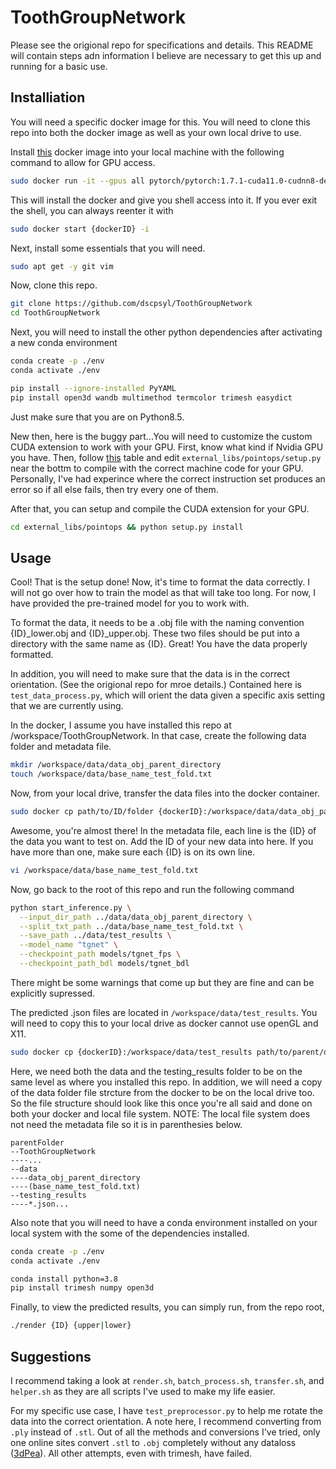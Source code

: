# ToothGroupNetwork
Please see the origional repo for specifications and details. This README will contain steps adn information I believe are necessary to get this up and running for a basic use.

## Installiation
You will need a specific docker image for this. You will need to clone this repo into both the docker image as well as your own local drive to use.

Install [this](https://hub.docker.com/layers/pytorch/pytorch/1.7.1-cuda11.0-cudnn8-devel/images/sha256:f0d0c1b5d4e170b4d2548d64026755421f8c0df185af2c4679085a7edc34d150) docker image into your local machine with the following command to allow for GPU access.

```sh
sudo docker run -it --gpus all pytorch/pytorch:1.7.1-cuda11.0-cudnn8-devel bash
```

This will install the docker and give you shell access into it. If you ever exit the shell, you can always reenter it with 

```sh
sudo docker start {dockerID} -i 
```

Next, install some essentials that you will need.

```sh
sudo apt get -y git vim
```

Now, clone this repo.

```sh
git clone https://github.com/dscpsyl/ToothGroupNetwork
cd ToothGroupNetwork
```

Next, you will need to install the other python dependencies after activating a new conda environment

```sh
conda create -p ./env
conda activate ./env

pip install --ignore-installed PyYAML
pip install open3d wandb multimethod termcolor trimesh easydict
```

Just make sure that you are on Python8.5.

New then, here is the buggy part...You will need to customize the custom CUDA extension to work with your GPU. First, know what kind if Nvidia GPU you have. Then, follow [this](https://docs.nvidia.com/cuda/cuda-compiler-driver-nvcc/) table and edit `external_libs/pointops/setup.py` near the bottm to compile with the correct machine code for your GPU. Personally, I've had experince where the correct instruction set produces an error so if all else fails, then try every one of them.

After that, you can setup and compile the CUDA extension for your GPU.

```sh
cd external_libs/pointops && python setup.py install
```

## Usage

Cool! That is the setup done! Now, it's time to format the data correctly. I will not go over how to train the model as that will take too long. For now, I have provided the pre-trained model for you to work with.

To format the data, it needs to be a .obj file with the naming convention {ID}_lower.obj and {ID}_upper.obj. These two files should be put into a directory with the same name as {ID}. Great! You have the data properly formatted.

In addition, you will need to make sure that the data is in the correct orientation. (See the origional repo for mroe details.) Contained here is `test_data_process.py`, which will orient the data given a specific axis setting that we are currently using.

In the docker, I assume you have installed this repo at /workspace/ToothGroupNetwork. In that case, create the following data folder and metadata file.

```sh
mkdir /workspace/data/data_obj_parent_directory
touch /workspace/data/base_name_test_fold.txt
```

Now, from your local drive, transfer the data files into the docker container.

```sh
sudo docker cp path/to/ID/folder {dockerID}:/workspace/data/data_obj_parent_directory
```

Awesome, you're almost there! In the metadata file, each line is the {ID} of the data you want to test on. Add the ID of your new data into here. If you have more than one, make sure each {ID} is on its own line.

```sh
vi /workspace/data/base_name_test_fold.txt
```

Now, go back to the root of this repo and run the following command

```sh
python start_inference.py \
  --input_dir_path ../data/data_obj_parent_directory \
  --split_txt_path ../data/base_name_test_fold.txt \
  --save_path ../data/test_results \
  --model_name "tgnet" \
  --checkpoint_path models/tgnet_fps \
  --checkpoint_path_bdl models/tgnet_bdl
```

There might be some warnings that come up but they are fine and can be explicitly supressed.

The predicted .json files are located in `/workspace/data/test_results`. You will need to copy this to your local drive as docker cannot use openGL and X11.

```sh
sudo docker cp {dockerID}:/workspace/data/test_results path/to/parent/directory/of/local/repo
```

Here, we need both the data and the testing_results folder to be on the same level as where you installed this repo. In addition, we will need a copy of the data folder file strcture from the docker to be on the local drive too. So the file structure should look like this once you're all said and done on both your docker and local file system. NOTE: The local file system does not need the metadata file so it is in parenthesies below.

```
parentFolder
--ToothGroupNetwork
----...
--data
----data_obj_parent_directory
----(base_name_test_fold.txt)
--testing_results
----*.json...
```

Also note that you will need to have a conda environment installed on your local system with the some of the dependencies installed.

```sh
conda create -p ./env
conda activate ./env

conda install python=3.8
pip install trimesh numpy open3d
```

Finally, to view the predicted results, you can simply run, from the repo root,

```sh
./render {ID} {upper|lower}
```

## Suggestions

I recommend taking a look at `render.sh`, `batch_process.sh`, `transfer.sh`, and `helper.sh` as they are all scripts I've used to make my life easier.

For my specific use case, I have `test_preprocessor.py` to help me rotate the data into the correct orientation. A note here, I recommend converting from `.ply` instead of `.stl`. Out of all the methods and conversions I've tried, only one online sites convert `.stl` to `.obj` completely without any dataloss ([3dPea](https://www.3dpea.com/en/convert/STL-to-OBJ)). All other attempts, even with trimesh, have failed.